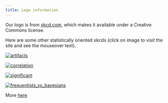 ```yaml
---
title: Logo information
---
```


Our logo is from [xkcd.com](http://xkcd.com/688/), which makes it available under a Creative Commons license.

Here are some other statistically oriented xkcds (click on image to visit the site and see the mouseover text).

[![artifacts](http://imgs.xkcd.com/comics/artifacts.png)](http://xkcd.com/1781/)

[![correlation](http://imgs.xkcd.com/comics/correlation.png)](http://xkcd.com/552/)

[![significant](http://imgs.xkcd.com/comics/significant.png)](http://xkcd.com/882/)

[![frequentists_vs_bayesians](http://imgs.xkcd.com/comics/frequentists_vs_bayesians.png)](http://xkcd.com/1132/)

More [here](https://www.explainxkcd.com/wiki/index.php/Category:Statistics)
